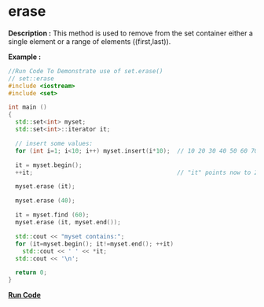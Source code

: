 # erase

**Description :**
    This method is used to remove from the set container either a single element or a range of elements ((first,last)).

**Example :**
```cpp
//Run Code To Demonstrate use of set.erase()
// set::erase
#include <iostream>
#include <set>

int main ()
{
  std::set<int> myset;
  std::set<int>::iterator it;

  // insert some values:
  for (int i=1; i<10; i++) myset.insert(i*10);  // 10 20 30 40 50 60 70 80 90

  it = myset.begin();
  ++it;                                         // "it" points now to 20

  myset.erase (it);

  myset.erase (40);

  it = myset.find (60);
  myset.erase (it, myset.end());

  std::cout << "myset contains:";
  for (it=myset.begin(); it!=myset.end(); ++it)
    std::cout << ' ' << *it;
  std::cout << '\n';

  return 0;
}
```

**[Run Code](https://ideone.com/uT2lM7)**
